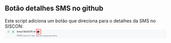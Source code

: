 ## Botão detalhes SMS no github

Este script adiciona um botão que direciona para o detalhes da SMS no SISCON:
  ![Detalhes SMS](GithubDetalhesSMS.PNG)
